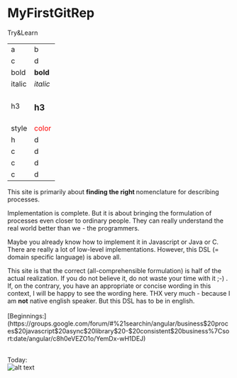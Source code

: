 # MyFirstGitRep
Try&amp;Learn
<table>
  <tr><td>a</td><td>b</td></tr>
  <tr><td>c</td><td>d</td></tr>
  <tr><td>bold</td><td><b>bold</b></td></tr>
  <tr><td>italic</td><td><i>italic</i></td></tr>
  <tr><td>h3</td><td><h3>h3</h3></td></tr>
  <tr><td>style</td><td><span style=color:red>color</span></td></tr>
  <tr><td>h</td><td>d</td></tr>
  <tr><td>c</td><td>d</td></tr>
  <tr><td>c</td><td>d</td></tr>
  <tr><td>c</td><td>d</td></tr>
</table>

<p>This site is primarily about <strong>finding the right </strong>nomenclature 
for describing processes. </p>
<p>Implementation is complete. But it is about bringing the formulation of 
processes even closer to ordinary people. They can really understand the real 
world better than we - the programmers. </p>
<p>Maybe you already know how to implement it in Javascript or Java or C. There 
are really a lot of low-level implementations. However, this DSL (= domain 
specific language) is above all. </p>
<p>This site is that the correct (all-comprehensible formulation) is half of the 
actual realization. If you do not believe it, do not waste your time with it ;-) 
. If, on the contrary, you have an appropriate or concise wording in this 
context, I will be happy to see the wording here. THX very much - because I am
<strong>not</strong> native english speaker. But this DSL has to be in english.<br />
<br />
[Beginnings:](https://groups.google.com/forum/#%21searchin/angular/business$20proces$20javascript$20async$20library$20-$20consistent$20business%7Csort:date/angular/c8h0eVEZO1o/YemDx-wH1DEJ)
<br />
<br />
  
Today:  
![alt text][bpmjs]

[bpmjs]: http://semorad.aspone.cz/BPM/bpmjs.png "BPMJS"

</p>










